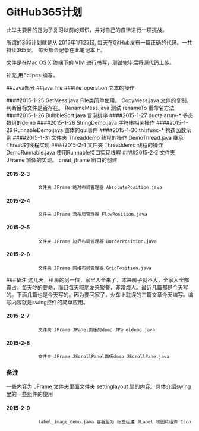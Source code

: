 # GitHub365计划

此举主要目的是为了复习以前的知识，并对自己的自律进行一项挑战。

所谓的365计划就是从 2015年1月25起,
每天在GitHub发布一篇正确的代码。一共持续365天。
每天都会记录在此笔记本上。

文件是在Mac OS X 终端下的 VIM 进行书写，测试完毕后将源代码上传。

补充,用Eclipes 编写。

##Java部分
##java_file	
###file_operation	文本的操作

####2015-1-25 
				GetMess.java	File类简单使用。
				CopyMess.java 	文件的复制，判断目标文件是否存在。
				RenameMess.java 测试 renameTo 重命名方法
####2015-1-26
				BulbbleSort.java 冒泡排序
####2015-1-27
				duotaiarray-*	多态数组的demo
####2015-1-28
				StringDemo.java 字符串相关操作
####2015-1-29
				RunnableDemo.java 窗体的gui事件
####2015-1-30
				thisfunc-* 构造函数示例
####2015-1-31
				文件夹 Threaddemo 线程的操作 DemoThread.java 继承Thread的线程实现
####2015-2-1
				文件夹 Threaddemo 线程的操作 DemoRunnable.java 使用Runnable接口实现线程
####2015-2-2 
				文件夹 JFrame 窗体的实现。 creat_jframe 窗口的创建
#### 2015-2-3
				文件夹 JFrame 绝对布局管理器 AbsolutePosition.java
#### 2015-2-4
				文件夹 JFrame 流布局管理器 FlowPosition.java
#### 2015-2-5
				文件夹 JFrame 边界布局管理器 BorderPosition.java
#### 2015-2-6
				文件夹 JFrame 网格布局管理器 GridPosition.java
###备注
这几天，租房的另一位，家里人全来了，本来房子就不大，全家人全部霸占，每天吵的要命，而且每天喊朋友来聚餐，非常烦人。最近几篇都是今天写的。下面几篇也是今天写的。因为要回家了，火车上耽误的三篇文章今天编写。编写内容就是swing控件的简单应用。
#### 2015-2-7
				文件夹 JFrame JPanel面板的demo JPaneldemo.java
#### 2015-2-8
				文件夹 JFrame JScrollPanel面板dmeo JScrollPane.java
				
### 备注
一些内容为 JFrame 文件夹里面文件夹 settinglayout 里的内容。具体介绍swing里的一些组件的使用
#### 2015-2-9
				label_image_demo.java 容器里为 标签组建 JLabel 和图片组件 Icon 
				




























